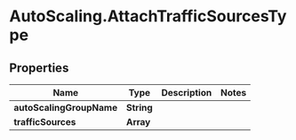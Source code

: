 # AutoScaling.AttachTrafficSourcesType

## Properties

Name | Type | Description | Notes
------------ | ------------- | ------------- | -------------
**autoScalingGroupName** | **String** |  | 
**trafficSources** | **Array** |  | 


